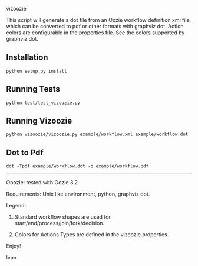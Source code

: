 vizoozie

This script will generate a dot file from an Oozie workflow definition xml file, which can be converted to pdf or other formats with graphviz dot.  Action colors are configurable in the properties file.  See the colors supported by graphviz dot. 

Installation
------------
    python setup.py install

Running Tests
------------
	python test/test_vizoozie.py
		
Running Vizoozie
------------
    python vizoozie/vizoozie.py example/workflow.xml example/workflow.dot
	
Dot to Pdf
------------
	dot -Tpdf example/workflow.dot -o example/workflow.pdf


-----------------------------------------------
Ooozie: tested with Oozie 3.2

Requirements: Unix like environment, python, graphviz dot.

Legend:

1. Standard workflow shapes are used for start/end/process/join/fork/decision.

2. Colors for Actions Types are defined in the vizoozie.properties.

Enjoy!

Ivan